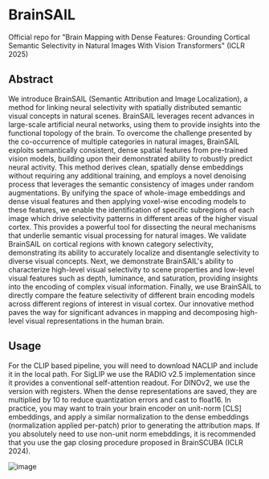 # BrainSAIL
Official repo for "Brain Mapping with Dense Features: Grounding Cortical Semantic Selectivity in Natural Images With Vision Transformers" (ICLR 2025)

## Abstract

We introduce BrainSAIL (Semantic Attribution and Image Localization), a method for linking neural selectivity with spatially distributed semantic visual concepts in natural scenes. BrainSAIL leverages recent advances in large-scale artificial neural networks, using them to provide insights into the functional topology of the brain. To overcome the challenge presented by the co-occurrence of multiple categories in natural images, BrainSAIL exploits semantically consistent, dense spatial features from pre-trained vision models, building upon their demonstrated ability to robustly predict neural activity. This method derives clean, spatially dense embeddings without requiring any additional training, and employs a novel denoising process that leverages the semantic consistency of images under random augmentations. By unifying the space of whole-image embeddings and dense visual features and then applying voxel-wise encoding models to these features, we enable the identification of specific subregions of each image which drive selectivity patterns in different areas of the higher visual cortex. This provides a powerful tool for dissecting the neural mechanisms that underlie semantic visual processing for natural images. We validate BrainSAIL on cortical regions with known category selectivity, demonstrating its ability to accurately localize and disentangle selectivity to diverse visual concepts. Next, we demonstrate BrainSAIL's ability to characterize high-level visual selectivity to scene properties and low-level visual features such as depth, luminance, and saturation, providing insights into the encoding of complex visual information. Finally, we use BrainSAIL to directly compare the feature selectivity of different brain encoding models across different regions of interest in visual cortex. Our innovative method paves the way for significant advances in mapping and decomposing high-level visual representations in the human brain.

## Usage
For the CLIP based pipeline, you will need to download NACLIP and include it in the local path. For SigLIP we use the RADIO v2.5 implementation since it provides a conventional self-attention readout. For DINOv2, we use the version with registers. When the dense representations are saved, they are multiplied by 10 to reduce quantization errors and cast to float16. In practice, you may want to train your brain encoder on unit-norm [CLS] embeddings, and apply a similar normalization to the dense embeddings (normalization applied per-patch) prior to generating the attribution maps. If you absolutely need to use non-unit norm emebddings, it is recommended that you use the gap closing procedure proposed in BrainSCUBA (ICLR 2024).

![image](https://github.com/user-attachments/assets/c7d78e12-210d-451d-97e8-481447483df8)

